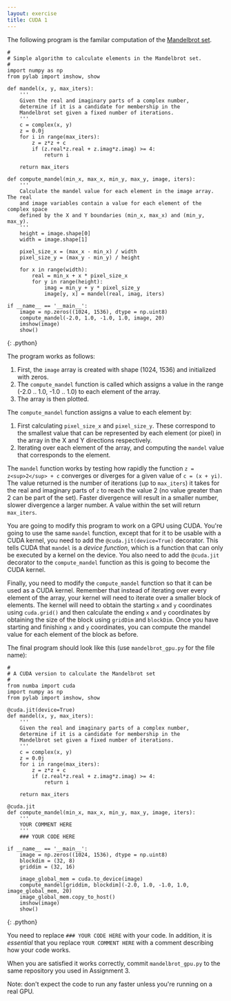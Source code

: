 ```yaml
---
layout: exercise
title: CUDA 1
---
```


The following program is the familar computation of the [Mandelbrot set](https://en.wikipedia.org/wiki/Mandelbrot_set).

~~~
#
# Simple algorithm to calculate elements in the Mandelbrot set.
#
import numpy as np
from pylab import imshow, show

def mandel(x, y, max_iters):
    '''
    Given the real and imaginary parts of a complex number,
    determine if it is a candidate for membership in the 
    Mandelbrot set given a fixed number of iterations.
    '''
    c = complex(x, y)
    z = 0.0j
    for i in range(max_iters):
        z = z*z + c
        if (z.real*z.real + z.imag*z.imag) >= 4:
            return i
            
    return max_iters
    
def compute_mandel(min_x, max_x, min_y, max_y, image, iters):
	'''
	Calculate the mandel value for each element in the image array. The real
	and image variables contain a value for each element of the complex space
	defined by the X and Y boundaries (min_x, max_x) and (min_y, max_y).
	'''
    height = image.shape[0]
    width = image.shape[1]
    
    pixel_size_x = (max_x - min_x) / width
    pixel_size_y = (max_y - min_y) / height
    
    for x in range(width):
        real = min_x + x * pixel_size_x
        for y in range(height):
            imag = min_y + y * pixel_size_y
            image[y, x] = mandel(real, imag, iters)
            
if __name__ == '__main__':
	image = np.zeros((1024, 1536), dtype = np.uint8)
	compute_mandel(-2.0, 1.0, -1.0, 1.0, image, 20) 
	imshow(image)
	show()
~~~
{: .python}

The program works as follows:
1. First, the `image` array is created with shape (1024, 1536) and initialized with zeros.
2. The `compute_mandel` function is called which assigns a value in the range (-2.0 .. 1.0, -1.0 .. 1.0) to each element of the array.
3. The array is then plotted.

The `compute_mandel` function assigns a value to each element by:
1. First calculating `pixel_size_x` and `pixel_size_y`. These correspond to the smallest value that 
can be represented by each element (or pixel) in the array in the X and Y directions respectively.
2. Iterating over each element of the array, and computing the `mandel` value that corresponds to the element.

The `mandel` function works by testing how rapidly the function `z = z<sup>2</sup> + c` converges or diverges for a given value of `c = (x + yi)`.
The value returned is the number of iterations (up to `max_iters`) it takes for the real and imaginary parts of `z` to reach the value 2 (no value
greater than 2 can be part of the set). Faster divergence will result in a smaller number, slower divergence a larger number. A value within the
set will return `max_iters`.

You are going to modify this program to work on a GPU using CUDA. You're going to use the same `mandel` function, except that for it to be usable
with a CUDA kernel, you need to add the `@cuda.jit(device=True)` decorator. This tells CUDA that `mandel` is a *device function*, which is a function
that can only be executed by a kernel on the device. You also need to add the `@cuda.jit` decorator to the `compute_mandel` function as this is going to 
become the CUDA kernel.

Finally, you need to modify the `compute_mandel` function so that it can be used as a CUDA kernel. Remember that instead of iterating over every
element of the array, your kernel will need to iterate over a smaller block of elements. The kernel will need to obtain the starting `x` and `y` 
coordinates using `cuda.grid()` and then calculate the ending `x` and `y` coordinates by obtaining the size of the block using `gridDim` and `blockDim`. 
Once you have starting and finishing `x` and `y` coordinates, you can compute the mandel value for each element of the block as before. 

The final program should look like this (use `mandelbrot_gpu.py` for the file name):

~~~
# 
# A CUDA version to calculate the Mandelbrot set
#
from numba import cuda
import numpy as np
from pylab import imshow, show

@cuda.jit(device=True)
def mandel(x, y, max_iters):
    '''
    Given the real and imaginary parts of a complex number,
    determine if it is a candidate for membership in the 
    Mandelbrot set given a fixed number of iterations.
    '''
    c = complex(x, y)
    z = 0.0j
    for i in range(max_iters):
        z = z*z + c
        if (z.real*z.real + z.imag*z.imag) >= 4:
            return i

    return max_iters

@cuda.jit
def compute_mandel(min_x, max_x, min_y, max_y, image, iters):
	'''
	YOUR COMMENT HERE
	'''
    ### YOUR CODE HERE
    
if __name__ == '__main__':
	image = np.zeros((1024, 1536), dtype = np.uint8)
	blockdim = (32, 8)
	griddim = (32, 16)
	
	image_global_mem = cuda.to_device(image)
	compute_mandel[griddim, blockdim](-2.0, 1.0, -1.0, 1.0, image_global_mem, 20) 
	image_global_mem.copy_to_host()
	imshow(image)
	show()
~~~
{: .python}

You need to replace `### YOUR CODE HERE` with your code. In addition, it is *essential* that you replace `YOUR COMMENT HERE` with a comment describing 
how your code works.

When you are satisfied it works correctly, commit `mandelbrot_gpu.py` to the same repository you used in Assignment 3.

Note: don't expect the code to run any faster unless you're running on a real GPU.

